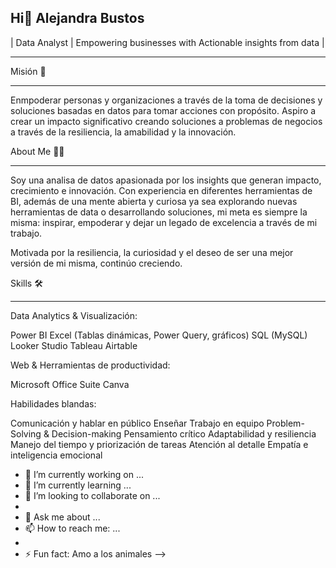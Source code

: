 ## Hi👋 Alejandra Bustos
| Data Analyst | Empowering businesses with Actionable insights from data |
***
Misión 🎯
***
Enmpoderar personas y organizaciones a través de la toma de decisiones y soluciones basadas en datos para tomar acciones con propósito. Aspiro a crear un impacto significativo creando soluciones a problemas de negocios a través de la resiliencia, la amabilidad y la innovación.

About Me 👩‍💻
***

Soy una analisa de datos apasionada por los insights que generan impacto, crecimiento e innovación. Con experiencia en diferentes herramientas de BI, además de una mente abierta y curiosa ya sea explorando nuevas herramientas de data o desarrollando soluciones, mi meta es siempre la misma: inspirar, empoderar y dejar un legado de excelencia a través de mi trabajo.

Motivada por la resiliencia, la curiosidad y el deseo de ser una mejor versión de mi misma, continúo creciendo.

Skills 🛠️
***
Data Analytics & Visualización:

Power BI
Excel (Tablas dinámicas, Power Query, gráficos)
SQL (MySQL)
Looker Studio
Tableau
Airtable

Web & Herramientas de productividad:

Microsoft Office Suite
Canva

Habilidades blandas:

Comunicación y hablar en público
Enseñar
Trabajo en equipo
Problem-Solving & Decision-making
Pensamiento crítico
Adaptabilidad y resiliencia
Manejo del tiempo y priorización de tareas
Atención al detalle
Empatía e inteligencia emocional

- 🔭 I’m currently working on ...
- 🌱 I’m currently learning ...
- 👯 I’m looking to collaborate on ...
- 
- 💬 Ask me about ...
- 📫 How to reach me: ...
- 
- ⚡ Fun fact: Amo a los animales
-->
